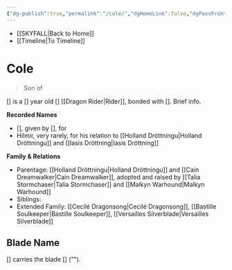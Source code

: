 ```yaml
---
{"dg-publish":true,"permalink":"/cole/","dgHomeLink":false,"dgPassFrontmatter":false}
---
```


- [[SKYFALL|Back to Home]]
- [[Timeline|To Timeline]]

# Cole
>Son of

[] is a [] year old [] [[Dragon Rider|Rider]], bonded with []. Brief info.

**Recorded Names**
- [], given by [], for 
- Hilmir, very rarely, for his relation to [[Holland Dröttningu|Holland Dröttningu]] and [[Iasis Dröttning|Iasis Dröttning]]

**Family & Relations**
- Parentage: [[Holland Dröttningu|Holland Dröttningu]] and [[Cain Dreamwalker|Cain Dreamwalker]], adopted and raised by [[Talia Stormchaser|Talia Stormchaser]] and [[Malkyn Warhound|Malkyn Warhound]]
- Siblings: 
- Extended Family: [[Cecilé Dragonsong|Cecilé Dragonsong]], [[Bastille Soulkeeper|Bastille Soulkeeper]], [[Versailles Silverblade|Versailles Silverblade]]

## Blade Name
[] carries the blade [] (""). 